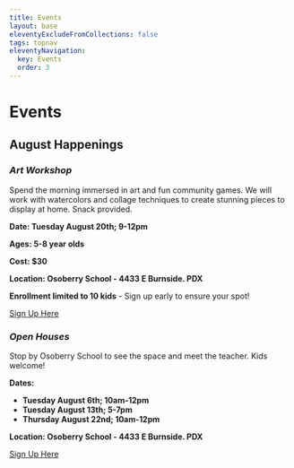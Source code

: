 ```yaml
---
title: Events
layout: base
eleventyExcludeFromCollections: false
tags: topnav
eleventyNavigation:
  key: Events
  order: 3
---
```

# Events[](https://forms.gle/AYH8rhGw3WWL64517)

## August Happenings

### ***Art Workshop***

Spend the morning immersed in art and fun community games. We will work with watercolors and collage techniques to create stunning pieces to display at home. Snack provided.

**Date: Tuesday August 20th; 9-12pm**

**Ages: 5-8 year olds**

**Cost: $30**

**Location: Osoberry School - 4433 E Burnside. PDX**

**Enrollment limited to 10 kids** - Sign up early to ensure your spot!

[Sign Up Here](https://forms.gle/A5hLNrE9GwRx132t9)

### [](https://forms.gle/A5hLNrE9GwRx132t9)*Open Houses*

Stop by Osoberry School to see the space and meet the teacher. Kids welcome!

**Dates:** 

* **Tuesday August 6th; 10am-12pm** 
* **Tuesday August 13th; 5-7pm**
* **Thursday August 22nd; 10am-12pm**

**Location: Osoberry School - 4433 E Burnside. PDX**

[Sign Up Here](https://forms.gle/aS16YuoUZPnfddht9)
